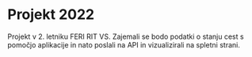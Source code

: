 # Projekt 2022
Projekt v 2. letniku FERI RIT VS.  Zajemali se bodo podatki o stanju cest s pomočjo aplikacije in nato poslali na API in vizualizirali na spletni strani.
